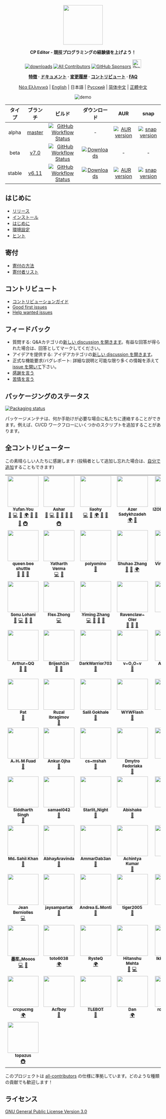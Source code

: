 <div align="center">

<img src=assets/icon.ico width="128">

**CP Editor - 競技プログラミングの経験値を上げよう！**

[![downloads](https://img.shields.io/github/downloads/cpeditor/cpeditor/total?style=for-the-badge)](https://github.com/cpeditor/cpeditor/releases)
[![All Contributors](https://img.shields.io/github/all-contributors/cpeditor/cpeditor?style=for-the-badge)](#all-contributors)
[![GitHub Sponsors](https://img.shields.io/github/sponsors/cpeditor?style=for-the-badge)](https://github.com/sponsors/cpeditor)
<a href="https://www.producthunt.com/posts/cp-editor" target="_blank"><img src="https://api.producthunt.com/widgets/embed-image/v1/featured.svg?post_id=283643&theme=dark" alt="Product Hunt" height="28"/></a>

**[特徴](https://cpeditor.org) · [ドキュメント](https://cpeditor.org/docs) · [変更履歴](CHANGELOG.md) · [コントリビュート](CONTRIBUTING_ja-JP.md) · [FAQ](https://cpeditor.org/docs/faq/)**

[Νέα Ελληνικά](README_el-GR.md) |
[English](README.md) |
日本語 |
[Русский](README_ru-RU.md) |
[简体中文](README_zh-CN.md) |
[正體中文](README_zh-TW.md)

![demo](assets/demo.gif)

|  タイプ  |                           ブランチ                           |                                                                                                       ビルド                                                                                                        |                                                                   ダウンロード                                                                    |                                                         AUR                                                         |                                                snap                                                  |
| :----: | :--------------------------------------------------------: | :----------------------------------------------------------------------------------------------------------------------------------------------------------------------------------------------------------------: | :--------------------------------------------------------------------------------------------------------------------------------------------: | :-----------------------------------------------------------------------------------------------------------------: | :--------------------------------------------------------------------------------------------------: |
| alpha  | [master](https://github.com/cpeditor/cpeditor/tree/master) | [![GitHub Workflow Status](https://github.com/cpeditor/cpeditor/workflows/CI:%20Build%20Test/badge.svg?branch=master&event=push)](https://github.com/cpeditor/cpeditor/actions?query=event%3Apush+branch%3Amaster) |                                                                       -                                                                        | [![AUR version](https://img.shields.io/aur/version/cpeditor-git)](https://aur.archlinux.org/packages/cpeditor-git/) |  [![snap version](https://badgen.net/snapcraft/v/cpeditor/amd64/edge)](https://snapcraft.io/cpeditor)
|  beta  |   [v7.0](https://github.com/cpeditor/cpeditor/tree/v7.0)   |   [![GitHub Workflow Status](https://github.com/cpeditor/cpeditor/workflows/CI:%20Build%20Test/badge.svg?branch=v7.0&event=push)](https://github.com/cpeditor/cpeditor/actions?query=event%3Apush+branch%3Av7.0)   | [![Downloads](https://img.shields.io/github/downloads/cpeditor/cpeditor/7.0.1/total)](https://github.com/cpeditor/cpeditor/releases/tag/7.0.1) |                                                          -                                                          |                                                   -
| stable |   [v6.11](https://github.com/cpeditor/cpeditor/tree/v6.11)   |   [![GitHub Workflow Status](https://github.com/cpeditor/cpeditor/workflows/CI:%20Build%20Test/badge.svg?branch=v6.11&event=push)](https://github.com/cpeditor/cpeditor/actions?query=event%3Apush+branch%3Av6.11)   | [![Downloads](https://img.shields.io/github/downloads/cpeditor/cpeditor/6.11.2/total)](https://github.com/cpeditor/cpeditor/releases/tag/6.11.2) |     [![AUR version](https://img.shields.io/aur/version/cpeditor)](https://aur.archlinux.org/packages/cpeditor/)     |  [![snap version](https://badgen.net/snapcraft/v/cpeditor/amd64/stable)](https://snapcraft.io/cpeditor)

</div>

## はじめに

-   [リリース](https://github.com/cpeditor/cpeditor/releases)
-   [インストール](https://cpeditor.org/docs/installation/)
-   [はじめに](https://cpeditor.org/docs/setup/)
-   [環境設定](https://cpeditor.org/docs/preferences)
-   [ヒント](https://cpeditor.org/docs/tips/)

## 寄付

-   [寄付の方法](DONATE_ja-JP.md)
-   [寄付者リスト](DONORS.md)

## コントリビュート

-   [コントリビューションガイド](CONTRIBUTING_ja-JP.md)
-   [Good first issues](https://github.com/cpeditor/cpeditor/issues?q=is%3Aissue+is%3Aopen+label%3A%22good+first+issue%22)
-   [Help wanted issues](https://github.com/cpeditor/cpeditor/issues?q=is%3Aissue+is%3Aopen+label%3A%22help+wanted%22)

## フィードバック

-   質問する: Q&Aカテゴリの[新しい discussion を開きます](https://github.com/cpeditor/cpeditor/discussions/new)。有益な回答が得られた場合は、回答としてマークしてください。
-   アイデアを提供する: アイデアカテゴリの[新しい discussion を開きます](https://github.com/cpeditor/cpeditor/discussions/new)。
-   正式な機能要求/バグレポート: 詳細な説明と可能な限り多くの情報を添えて[issue を開いて](https://github.com/cpeditor/cpeditor/issues/new/choose)下さい。
-   [感謝を言う](https://github.com/cpeditor/cpeditor/discussions/755)
-   [苦情を言う](https://github.com/cpeditor/cpeditor/discussions/760)

## パッケージングのステータス

[![Packaging status](https://repology.org/badge/vertical-allrepos/cpeditor.svg)](https://repology.org/project/cpeditor/versions)

パッケージメンテナは、何か手助けが必要な場合に私たちに連絡することができます。例えば、CI/CD ワークフローにいくつかのスクリプトを追加することがあります。

## 全コントリビューター

この素晴らしい人たちに感謝します: (投稿者として追加し忘れた場合は、[自分で追加](https://allcontributors.org/docs/en/bot/usage)することもできます)

<!-- ALL-CONTRIBUTORS-LIST:START - Do not remove or modify this section -->
<!-- prettier-ignore-start -->
<!-- markdownlint-disable -->
<table>
  <tbody>
    <tr>
      <td align="center" valign="top" width="16.66%">
      <a href="https://github.com/ouuan"><img src="https://avatars2.githubusercontent.com/u/30581822?v=4" width="100px;" alt=""/></a><br /><a href="https://github.com/ouuan"><sub><b>Yufan You</b></sub></a><br /><a href="#maintenance-ouuan" title="Maintenance">🚧</a> <a href="https://github.com/cpeditor/cpeditor/commits?author=ouuan" title="Code">💻</a> <a href="https://github.com/cpeditor/cpeditor/commits?author=ouuan" title="Documentation">📖</a> <a href="#translation-ouuan" title="Translation">🌍</a> <a href="#ideas-ouuan" title="Ideas, Planning, & Feedback">🤔</a> <a href="https://github.com/cpeditor/cpeditor/issues?q=author%3Aouuan" title="Bug reports">🐛</a> <a href="https://github.com/cpeditor/cpeditor/pulls?q=is%3Apr+reviewed-by%3Aouuan" title="Reviewed Pull Requests">👀</a> <a href="#infra-ouuan" title="Infrastructure (Hosting, Build-Tools, etc)">🚇</a>
    </td>
      <td align="center" valign="top" width="16.66%">
      <a href="https://github.com/coder3101"><img src="https://avatars2.githubusercontent.com/u/22212259?v=4" width="100px;" alt=""/></a><br /><a href="https://github.com/coder3101"><sub><b>Ashar</b></sub></a><br /><a href="#maintenance-coder3101" title="Maintenance">🚧</a> <a href="https://github.com/cpeditor/cpeditor/commits?author=coder3101" title="Code">💻</a> <a href="https://github.com/cpeditor/cpeditor/commits?author=coder3101" title="Documentation">📖</a> <a href="#ideas-coder3101" title="Ideas, Planning, & Feedback">🤔</a> <a href="https://github.com/cpeditor/cpeditor/issues?q=author%3Acoder3101" title="Bug reports">🐛</a> <a href="https://github.com/cpeditor/cpeditor/pulls?q=is%3Apr+reviewed-by%3Acoder3101" title="Reviewed Pull Requests">👀</a> <a href="#infra-coder3101" title="Infrastructure (Hosting, Build-Tools, etc)">🚇</a>
    </td>
      <td align="center" valign="top" width="16.66%">
      <a href="https://github.com/neko-para"><img src="https://avatars1.githubusercontent.com/u/26452623?v=4" width="100px;" alt=""/></a><br /><a href="https://github.com/neko-para"><sub><b>liaohy</b></sub></a><br /><a href="https://github.com/cpeditor/cpeditor/commits?author=neko-para" title="Code">💻</a> <a href="https://github.com/cpeditor/cpeditor/commits?author=neko-para" title="Documentation">📖</a> <a href="#translation-neko-para" title="Translation">🌍</a> <a href="#ideas-neko-para" title="Ideas, Planning, & Feedback">🤔</a> <a href="https://github.com/cpeditor/cpeditor/pulls?q=is%3Apr+reviewed-by%3Aneko-para" title="Reviewed Pull Requests">👀</a>
    </td>
      <td align="center" valign="top" width="16.66%">
      <a href="https://github.com/sadykhzadeh"><img src="https://avatars1.githubusercontent.com/u/51178055?v=4" width="100px;" alt=""/></a><br /><a href="http://sadykhzadeh.github.io"><sub><b>Azer Sadykhzadeh</b></sub></a><br /><a href="#translation-sadykhzadeh" title="Translation">🌍</a> <a href="https://github.com/cpeditor/cpeditor/pulls?q=is%3Apr+reviewed-by%3Asadykhzadeh" title="Reviewed Pull Requests">👀</a>
    </td>
      <td align="center" valign="top" width="16.66%">
      <a href="https://github.com/IZOBRETATEL777"><img src="https://avatars0.githubusercontent.com/u/32099652?v=4" width="100px;" alt=""/></a><br /><a href="http://izobretatelsoft.moy.su/"><sub><b>IZOBRETATEL777</b></sub></a><br /><a href="#translation-IZOBRETATEL777" title="Translation">🌍</a> <a href="https://github.com/cpeditor/cpeditor/pulls?q=is%3Apr+reviewed-by%3AIZOBRETATEL777" title="Reviewed Pull Requests">👀</a> <a href="#infra-IZOBRETATEL777" title="Infrastructure (Hosting, Build-Tools, etc)">🚇</a>
    </td>
      <td align="center" valign="top" width="16.66%">
      <a href="https://github.com/Razdeep"><img src="https://avatars2.githubusercontent.com/u/32531173?v=4" width="100px;" alt=""/></a><br /><a href="https://www.linkedin.com/in/razdeeproychowdhury"><sub><b>Rajdeep Roy Chowdhury</b></sub></a><br /><a href="https://github.com/cpeditor/cpeditor/commits?author=Razdeep" title="Code">💻</a> <a href="#ideas-Razdeep" title="Ideas, Planning, & Feedback">🤔</a> <a href="https://github.com/cpeditor/cpeditor/issues?q=author%3ARazdeep" title="Bug reports">🐛</a>
    </td>
    </tr>
    <tr>
      <td align="center" valign="top" width="16.66%">
      <a href="https://github.com/testitem"><img src="https://avatars3.githubusercontent.com/u/19212916?v=4" width="100px;" alt=""/></a><br /><a href="https://github.com/testitem"><sub><b>queen bee shuttle</b></sub></a><br /><a href="https://github.com/cpeditor/cpeditor/commits?author=testitem" title="Documentation">📖</a> <a href="#ideas-testitem" title="Ideas, Planning, & Feedback">🤔</a> <a href="https://github.com/cpeditor/cpeditor/issues?q=author%3Atestitem" title="Bug reports">🐛</a>
    </td>
      <td align="center" valign="top" width="16.66%">
      <a href="https://github.com/yatharth1706"><img src="https://avatars2.githubusercontent.com/u/32243289?v=4" width="100px;" alt=""/></a><br /><a href="https://yatharth1706.github.io/"><sub><b>Yatharth Verma</b></sub></a><br /><a href="https://github.com/cpeditor/cpeditor/commits?author=yatharth1706" title="Code">💻</a> <a href="https://github.com/cpeditor/cpeditor/issues?q=author%3Ayatharth1706" title="Bug reports">🐛</a>
    </td>
      <td align="center" valign="top" width="16.66%">
      <a href="https://github.com/polyomino-24"><img src="https://avatars0.githubusercontent.com/u/20138086?v=4" width="100px;" alt=""/></a><br /><a href="https://github.com/polyomino-24"><sub><b>polyomino</b></sub></a><br /><a href="https://github.com/cpeditor/cpeditor/commits?author=polyomino-24" title="Documentation">📖</a>
    </td>
      <td align="center" valign="top" width="16.66%">
      <a href="https://github.com/StudyingFather"><img src="https://avatars3.githubusercontent.com/u/23295419?v=4" width="100px;" alt=""/></a><br /><a href="https://studyingfather.com"><sub><b>Shuhao Zhang</b></sub></a><br /><a href="#ideas-StudyingFather" title="Ideas, Planning, & Feedback">🤔</a> <a href="https://github.com/cpeditor/cpeditor/pulls?q=is%3Apr+reviewed-by%3AStudyingFather" title="Reviewed Pull Requests">👀</a> <a href="#translation-StudyingFather" title="Translation">🌍</a>
    </td>
      <td align="center" valign="top" width="16.66%">
      <a href="https://github.com/palob"><img src="https://avatars2.githubusercontent.com/u/7050624?v=4" width="100px;" alt=""/></a><br /><a href="https://github.com/palob"><sub><b>Vincent Bermel</b></sub></a><br /><a href="#infra-palob" title="Infrastructure (Hosting, Build-Tools, etc)">🚇</a>
    </td>
      <td align="center" valign="top" width="16.66%">
      <a href="https://github.com/tb148"><img src="https://avatars1.githubusercontent.com/u/28220642?v=4" width="100px;" alt=""/></a><br /><a href="https://github.com/tb148"><sub><b>Tony Brown</b></sub></a><br /><a href="#ideas-tb148" title="Ideas, Planning, & Feedback">🤔</a> <a href="https://github.com/cpeditor/cpeditor/commits?author=tb148" title="Code">💻</a> <a href="https://github.com/cpeditor/cpeditor/commits?author=tb148" title="Documentation">📖</a>
    </td>
    </tr>
    <tr>
      <td align="center" valign="top" width="16.66%">
      <a href="https://github.com/sonulohani"><img src="https://avatars1.githubusercontent.com/u/2958681?v=4" width="100px;" alt=""/></a><br /><a href="https://github.com/sonulohani"><sub><b>Sonu Lohani</b></sub></a><br /><a href="https://github.com/cpeditor/cpeditor/issues?q=author%3Asonulohani" title="Bug reports">🐛</a> <a href="https://github.com/cpeditor/cpeditor/commits?author=sonulohani" title="Code">💻</a> <a href="#ideas-sonulohani" title="Ideas, Planning, & Feedback">🤔</a> <a href="https://github.com/cpeditor/cpeditor/pulls?q=is%3Apr+reviewed-by%3Asonulohani" title="Reviewed Pull Requests">👀</a>
    </td>
      <td align="center" valign="top" width="16.66%">
      <a href="https://github.com/ChungZH"><img src="https://avatars0.githubusercontent.com/u/42088872?v=4" width="100px;" alt=""/></a><br /><a href="https://chungzh.cc/"><sub><b>Flex Zhong</b></sub></a><br /><a href="https://github.com/cpeditor/cpeditor/commits?author=ChungZH" title="Code">💻</a>
    </td>
      <td align="center" valign="top" width="16.66%">
      <a href="https://github.com/swift-zym"><img src="https://avatars.githubusercontent.com/u/61449077?v=4" width="100px;" alt=""/></a><br /><a href="https://183154.blog.luogu.org"><sub><b>Yiming Zhang</b></sub></a><br /><a href="https://github.com/cpeditor/cpeditor/commits?author=swift-zym" title="Code">💻</a> <a href="#design-swift-zym" title="Design">🎨</a> <a href="#ideas-swift-zym" title="Ideas, Planning, & Feedback">🤔</a> <a href="https://github.com/cpeditor/cpeditor/pulls?q=is%3Apr+reviewed-by%3Aswift-zym" title="Reviewed Pull Requests">👀</a>
    </td>
      <td align="center" valign="top" width="16.66%">
      <a href="https://github.com/Ravenclaw-OIer"><img src="https://avatars2.githubusercontent.com/u/44526586?v=4" width="100px;" alt=""/></a><br /><a href="http://ravenclaw-oier.github.io"><sub><b>Ravenclaw-OIer</b></sub></a><br /><a href="#ideas-Ravenclaw-OIer" title="Ideas, Planning, & Feedback">🤔</a> <a href="https://github.com/cpeditor/cpeditor/issues?q=author%3ARavenclaw-OIer" title="Bug reports">🐛</a> <a href="https://github.com/cpeditor/cpeditor/commits?author=Ravenclaw-OIer" title="Documentation">📖</a>
    </td>
      <td align="center" valign="top" width="16.66%">
      <a href="https://github.com/tuwuna"><img src="https://avatars3.githubusercontent.com/u/56817415?v=4" width="100px;" alt=""/></a><br /><a href="https://github.com/tuwuna"><sub><b>tuwuna</b></sub></a><br /><a href="#ideas-tuwuna" title="Ideas, Planning, & Feedback">🤔</a>
    </td>
      <td align="center" valign="top" width="16.66%">
      <a href="https://github.com/nikhil-sarda"><img src="https://avatars1.githubusercontent.com/u/51774873?v=4" width="100px;" alt=""/></a><br /><a href="https://github.com/nikhil-sarda"><sub><b>Nikhil Sarda</b></sub></a><br /><a href="https://github.com/cpeditor/cpeditor/issues?q=author%3Anikhil-sarda" title="Bug reports">🐛</a>
    </td>
    </tr>
    <tr>
      <td align="center" valign="top" width="16.66%">
      <a href="https://github.com/Arthur-QQ"><img src="https://avatars0.githubusercontent.com/u/30394349?v=4" width="100px;" alt=""/></a><br /><a href="https://github.com/Arthur-QQ"><sub><b>Arthur-QQ</b></sub></a><br /><a href="#ideas-Arthur-QQ" title="Ideas, Planning, & Feedback">🤔</a> <a href="https://github.com/cpeditor/cpeditor/issues?q=author%3AArthur-QQ" title="Bug reports">🐛</a>
    </td>
      <td align="center" valign="top" width="16.66%">
      <a href="https://github.com/Brijesh1in"><img src="https://avatars3.githubusercontent.com/u/33791137?v=4" width="100px;" alt=""/></a><br /><a href="https://github.com/Brijesh1in"><sub><b>Brijesh1in</b></sub></a><br /><a href="#ideas-Brijesh1in" title="Ideas, Planning, & Feedback">🤔</a> <a href="https://github.com/cpeditor/cpeditor/issues?q=author%3ABrijesh1in" title="Bug reports">🐛</a>
    </td>
      <td align="center" valign="top" width="16.66%">
      <a href="https://github.com/DarkWarrior703"><img src="https://avatars0.githubusercontent.com/u/56077342?v=4" width="100px;" alt=""/></a><br /><a href="https://github.com/DarkWarrior703"><sub><b>DarkWarrior703</b></sub></a><br /><a href="#ideas-DarkWarrior703" title="Ideas, Planning, & Feedback">🤔</a>
    </td>
      <td align="center" valign="top" width="16.66%">
      <a href="https://github.com/1CH1GO"><img src="https://avatars2.githubusercontent.com/u/56096830?v=4" width="100px;" alt=""/></a><br /><a href="http://pavankumar31072000@gmail.com"><sub><b>v-O_O-v</b></sub></a><br /><a href="https://github.com/cpeditor/cpeditor/issues?q=author%3A1CH1GO" title="Bug reports">🐛</a>
    </td>
      <td align="center" valign="top" width="16.66%">
      <a href="https://github.com/ApoorvaRajBhadani"><img src="https://avatars1.githubusercontent.com/u/11313858?v=4" width="100px;" alt=""/></a><br /><a href="http://www.apoorvarajbhadani.blogspot.com"><sub><b>Apoorva Raj Bhadani</b></sub></a><br /><a href="https://github.com/cpeditor/cpeditor/issues?q=author%3AApoorvaRajBhadani" title="Bug reports">🐛</a>
    </td>
      <td align="center" valign="top" width="16.66%">
      <a href="https://github.com/Exile-2k4"><img src="https://avatars2.githubusercontent.com/u/40086604?v=4" width="100px;" alt=""/></a><br /><a href="https://github.com/Exile-2k4"><sub><b>Nguyễn Hoàng Dương</b></sub></a><br /><a href="#ideas-Exile-2k4" title="Ideas, Planning, & Feedback">🤔</a>
    </td>
    </tr>
    <tr>
      <td align="center" valign="top" width="16.66%">
      <a href="https://github.com/GoBigorGoHome"><img src="https://avatars3.githubusercontent.com/u/9896288?v=4" width="100px;" alt=""/></a><br /><a href="https://github.com/GoBigorGoHome"><sub><b>Pat</b></sub></a><br /><a href="#ideas-GoBigorGoHome" title="Ideas, Planning, & Feedback">🤔</a>
    </td>
      <td align="center" valign="top" width="16.66%">
      <a href="https://github.com/GoToCoding"><img src="https://avatars3.githubusercontent.com/u/16542586?v=4" width="100px;" alt=""/></a><br /><a href="https://github.com/GoToCoding"><sub><b>Ruzal Ibragimov</b></sub></a><br /><a href="https://github.com/cpeditor/cpeditor/issues?q=author%3AGoToCoding" title="Bug reports">🐛</a>
    </td>
      <td align="center" valign="top" width="16.66%">
      <a href="https://github.com/Salil03"><img src="https://avatars0.githubusercontent.com/u/32109637?v=4" width="100px;" alt=""/></a><br /><a href="https://salil03.github.io/"><sub><b>Salil Gokhale</b></sub></a><br /><a href="#ideas-Salil03" title="Ideas, Planning, & Feedback">🤔</a>
    </td>
      <td align="center" valign="top" width="16.66%">
      <a href="https://github.com/WYWFlash"><img src="https://avatars1.githubusercontent.com/u/42882043?v=4" width="100px;" alt=""/></a><br /><a href="https://github.com/WYWFlash"><sub><b>WYWFlash</b></sub></a><br /><a href="https://github.com/cpeditor/cpeditor/issues?q=author%3AWYWFlash" title="Bug reports">🐛</a>
    </td>
      <td align="center" valign="top" width="16.66%">
      <a href="https://github.com/WZKSDN"><img src="https://avatars1.githubusercontent.com/u/14256391?v=4" width="100px;" alt=""/></a><br /><a href="https://github.com/WZKSDN"><sub><b>nocriz</b></sub></a><br /><a href="https://github.com/cpeditor/cpeditor/issues?q=author%3AWZKSDN" title="Bug reports">🐛</a>
    </td>
      <td align="center" valign="top" width="16.66%">
      <a href="https://github.com/Wandoka"><img src="https://avatars2.githubusercontent.com/u/26433142?v=4" width="100px;" alt=""/></a><br /><a href="https://github.com/Wandoka"><sub><b>Wandoka</b></sub></a><br /><a href="#ideas-Wandoka" title="Ideas, Planning, & Feedback">🤔</a>
    </td>
    </tr>
    <tr>
      <td align="center" valign="top" width="16.66%">
      <a href="https://github.com/ahmfuad"><img src="https://avatars3.githubusercontent.com/u/42442668?v=4" width="100px;" alt=""/></a><br /><a href="http://www.agamiramra.com"><sub><b>A. H. M Fuad</b></sub></a><br /><a href="https://github.com/cpeditor/cpeditor/issues?q=author%3Aahmfuad" title="Bug reports">🐛</a>
    </td>
      <td align="center" valign="top" width="16.66%">
      <a href="https://github.com/ankur314"><img src="https://avatars2.githubusercontent.com/u/37039680?v=4" width="100px;" alt=""/></a><br /><a href="https://github.com/ankur314"><sub><b>Ankur Ojha</b></sub></a><br /><a href="#ideas-ankur314" title="Ideas, Planning, & Feedback">🤔</a>
    </td>
      <td align="center" valign="top" width="16.66%">
      <a href="https://github.com/cs-mshah"><img src="https://avatars1.githubusercontent.com/u/56499208?v=4" width="100px;" alt=""/></a><br /><a href="https://github.com/cs-mshah"><sub><b>cs-mshah</b></sub></a><br /><a href="#ideas-cs-mshah" title="Ideas, Planning, & Feedback">🤔</a>
    </td>
      <td align="center" valign="top" width="16.66%">
      <a href="https://github.com/fedimser"><img src="https://avatars3.githubusercontent.com/u/14271071?v=4" width="100px;" alt=""/></a><br /><a href="http://fedimser.github.io"><sub><b>Dmytro Fedoriaka</b></sub></a><br /><a href="https://github.com/cpeditor/cpeditor/issues?q=author%3Afedimser" title="Bug reports">🐛</a>
    </td>
      <td align="center" valign="top" width="16.66%">
      <a href="https://github.com/m3h3d1"><img src="https://avatars0.githubusercontent.com/u/39239695?v=4" width="100px;" alt=""/></a><br /><a href="https://github.com/m3h3d1"><sub><b>m3h3d1</b></sub></a><br /><a href="#ideas-m3h3d1" title="Ideas, Planning, & Feedback">🤔</a>
    </td>
      <td align="center" valign="top" width="16.66%">
      <a href="https://github.com/rng70"><img src="https://avatars2.githubusercontent.com/u/45529910?v=4" width="100px;" alt=""/></a><br /><a href="https://github.com/rng70"><sub><b>Al Arafat Tanin</b></sub></a><br /><a href="#ideas-rng70" title="Ideas, Planning, & Feedback">🤔</a>
    </td>
    </tr>
    <tr>
      <td align="center" valign="top" width="16.66%">
      <a href="https://github.com/s6059r"><img src="https://avatars0.githubusercontent.com/u/58967102?v=4" width="100px;" alt=""/></a><br /><a href="https://github.com/s6059r"><sub><b>Siddharth Singh</b></sub></a><br /><a href="#ideas-s6059r" title="Ideas, Planning, & Feedback">🤔</a>
    </td>
      <td align="center" valign="top" width="16.66%">
      <a href="https://github.com/samael042"><img src="https://avatars3.githubusercontent.com/u/44134245?v=4" width="100px;" alt=""/></a><br /><a href="https://github.com/samael042"><sub><b>samael042</b></sub></a><br /><a href="https://github.com/cpeditor/cpeditor/issues?q=author%3Asamael042" title="Bug reports">🐛</a>
    </td>
      <td align="center" valign="top" width="16.66%">
      <a href="https://github.com/2740365712"><img src="https://avatars0.githubusercontent.com/u/33799658?v=4" width="100px;" alt=""/></a><br /><a href="https://github.com/2740365712"><sub><b>Starlit_Night</b></sub></a><br /><a href="#ideas-2740365712" title="Ideas, Planning, & Feedback">🤔</a>
    </td>
      <td align="center" valign="top" width="16.66%">
      <a href="https://github.com/shakeabi"><img src="https://avatars2.githubusercontent.com/u/36559835?v=4" width="100px;" alt=""/></a><br /><a href="http://abishake.co"><sub><b>Abishake</b></sub></a><br /><a href="#ideas-shakeabi" title="Ideas, Planning, & Feedback">🤔</a>
    </td>
      <td align="center" valign="top" width="16.66%">
      <a href="https://github.com/sahil-ra"><img src="https://avatars0.githubusercontent.com/u/30044253?v=4" width="100px;" alt=""/></a><br /><a href="https://github.com/sahil-ra"><sub><b>sahil-ra</b></sub></a><br /><a href="#ideas-sahil-ra" title="Ideas, Planning, & Feedback">🤔</a>
    </td>
      <td align="center" valign="top" width="16.66%">
      <a href="https://github.com/lakshits11"><img src="https://avatars2.githubusercontent.com/u/54276661?v=4" width="100px;" alt=""/></a><br /><a href="https://github.com/lakshits11"><sub><b>lakshits11</b></sub></a><br /><a href="#ideas-lakshits11" title="Ideas, Planning, & Feedback">🤔</a>
    </td>
    </tr>
    <tr>
      <td align="center" valign="top" width="16.66%">
      <a href="https://github.com/sahilkhan03"><img src="https://avatars2.githubusercontent.com/u/45485428?v=4" width="100px;" alt=""/></a><br /><a href="http://sahilkhan.me"><sub><b>Md. Sahil Khan</b></sub></a><br /><a href="#ideas-sahilkhan03" title="Ideas, Planning, & Feedback">🤔</a>
    </td>
      <td align="center" valign="top" width="16.66%">
      <a href="https://github.com/AbhayAravinda"><img src="https://avatars1.githubusercontent.com/u/33093450?v=4" width="100px;" alt=""/></a><br /><a href="https://github.com/AbhayAravinda"><sub><b>AbhayAravinda</b></sub></a><br /><a href="https://github.com/cpeditor/cpeditor/issues?q=author%3AAbhayAravinda" title="Bug reports">🐛</a>
    </td>
      <td align="center" valign="top" width="16.66%">
      <a href="https://github.com/ammardab3an"><img src="https://avatars3.githubusercontent.com/u/40296428?v=4" width="100px;" alt=""/></a><br /><a href="https://github.com/ammardab3an"><sub><b>AmmarDab3an</b></sub></a><br /><a href="https://github.com/cpeditor/cpeditor/issues?q=author%3Aammardab3an" title="Bug reports">🐛</a>
    </td>
      <td align="center" valign="top" width="16.66%">
      <a href="https://github.com/AchintyaK20"><img src="https://avatars1.githubusercontent.com/u/56220374?v=4" width="100px;" alt=""/></a><br /><a href="https://github.com/AchintyaK20"><sub><b>Achintya Kumar</b></sub></a><br /><a href="https://github.com/cpeditor/cpeditor/issues?q=author%3AAchintyaK20" title="Bug reports">🐛</a>
    </td>
      <td align="center" valign="top" width="16.66%">
      <a href="https://github.com/nutzboi"><img src="https://avatars3.githubusercontent.com/u/31652809?v=4" width="100px;" alt=""/></a><br /><a href="https://github.com/nutzboi"><sub><b>nutzboi</b></sub></a><br /><a href="https://github.com/cpeditor/cpeditor/issues?q=author%3Anutzboi" title="Bug reports">🐛</a>
    </td>
      <td align="center" valign="top" width="16.66%">
      <a href="https://github.com/Gourav-raj"><img src="https://avatars1.githubusercontent.com/u/50336197?v=4" width="100px;" alt=""/></a><br /><a href="https://github.com/Gourav-raj"><sub><b>GOURAV RAJ</b></sub></a><br /><a href="#ideas-Gourav-raj" title="Ideas, Planning, & Feedback">🤔</a>
    </td>
    </tr>
    <tr>
      <td align="center" valign="top" width="16.66%">
      <a href="https://github.com/thebrave"><img src="https://avatars0.githubusercontent.com/u/2398126?v=4" width="100px;" alt=""/></a><br /><a href="https://github.com/thebrave"><sub><b>Jean Berniolles</b></sub></a><br /><a href="https://github.com/cpeditor/cpeditor/commits?author=thebrave" title="Code">💻</a>
    </td>
      <td align="center" valign="top" width="16.66%">
      <a href="https://github.com/jaysampartak"><img src="https://avatars2.githubusercontent.com/u/40232849?v=4" width="100px;" alt=""/></a><br /><a href="https://github.com/jaysampartak"><sub><b>jaysampartak</b></sub></a><br /><a href="https://github.com/cpeditor/cpeditor/issues?q=author%3Ajaysampartak" title="Bug reports">🐛</a>
    </td>
      <td align="center" valign="top" width="16.66%">
      <a href="https://github.com/andreaemonti"><img src="https://avatars3.githubusercontent.com/u/20700531?v=4" width="100px;" alt=""/></a><br /><a href="https://github.com/andreaemonti"><sub><b>Andrea E. Monti</b></sub></a><br /><a href="#ideas-andreaemonti" title="Ideas, Planning, & Feedback">🤔</a>
    </td>
      <td align="center" valign="top" width="16.66%">
      <a href="https://github.com/tiger2005"><img src="https://avatars.githubusercontent.com/u/41613797?v=4" width="100px;" alt=""/></a><br /><a href="https://github.com/tiger2005"><sub><b>tiger2005</b></sub></a><br /><a href="https://github.com/cpeditor/cpeditor/issues?q=author%3Atiger2005" title="Bug reports">🐛</a>
    </td>
      <td align="center" valign="top" width="16.66%">
      <a href="https://github.com/tusqasi"><img src="https://avatars.githubusercontent.com/u/24749908?v=4" width="100px;" alt=""/></a><br /><a href="https://github.com/tusqasi"><sub><b>tusqasi</b></sub></a><br /><a href="https://github.com/cpeditor/cpeditor/issues?q=author%3Atusqasi" title="Bug reports">🐛</a>
    </td>
      <td align="center" valign="top" width="16.66%">
      <a href="https://github.com/rbruno95"><img src="https://avatars.githubusercontent.com/u/48922045?v=4" width="100px;" alt=""/></a><br /><a href="https://github.com/rbruno95"><sub><b>Bruno</b></sub></a><br /><a href="https://github.com/cpeditor/cpeditor/issues?q=author%3Arbruno95" title="Bug reports">🐛</a>
    </td>
    </tr>
    <tr>
      <td align="center" valign="top" width="16.66%">
      <a href="https://github.com/Mooos-MoSheng"><img src="https://avatars.githubusercontent.com/u/46639923?v=4" width="100px;" alt=""/></a><br /><a href="https://github.com/Mooos-MoSheng"><sub><b>墨笙_Mooos</b></sub></a><br /><a href="https://github.com/cpeditor/cpeditor/commits?author=Mooos-MoSheng" title="Code">💻</a> <a href="https://github.com/cpeditor/cpeditor/issues?q=author%3AMooos-MoSheng" title="Bug reports">🐛</a>
    </td>
      <td align="center" valign="top" width="16.66%">
      <a href="https://github.com/toto6038"><img src="https://avatars.githubusercontent.com/u/50100922?v=4" width="100px;" alt=""/></a><br /><a href="https://github.com/toto6038"><sub><b>toto6038</b></sub></a><br /><a href="#translation-toto6038" title="Translation">🌍</a>
    </td>
      <td align="center" valign="top" width="16.66%">
      <a href="https://github.com/RysteQ"><img src="https://avatars.githubusercontent.com/u/34135554?v=4" width="100px;" alt=""/></a><br /><a href="https://github.com/RysteQ"><sub><b>RysteQ</b></sub></a><br /><a href="#translation-RysteQ" title="Translation">🌍</a>
    </td>
      <td align="center" valign="top" width="16.66%">
      <a href="https://github.com/hitanshu-mehta"><img src="https://avatars.githubusercontent.com/u/44025541?v=4" width="100px;" alt=""/></a><br /><a href="https://github.com/hitanshu-mehta"><sub><b>Hitanshu Mehta</b></sub></a><br /><a href="#ideas-hitanshu-mehta" title="Ideas, Planning, & Feedback">🤔</a> <a href="https://github.com/cpeditor/cpeditor/commits?author=hitanshu-mehta" title="Code">💻</a>
    </td>
      <td align="center" valign="top" width="16.66%">
      <a href="https://github.com/eltociear"><img src="https://avatars.githubusercontent.com/u/22633385?v=4" width="100px;" alt=""/></a><br /><a href="https://bandism.net/"><sub><b>Ikko Ashimine</b></sub></a><br /><a href="https://github.com/cpeditor/cpeditor/commits?author=eltociear" title="Documentation">📖</a> <a href="#translation-eltociear" title="Translation">🌍</a>
    </td>
      <td align="center" valign="top" width="16.66%">
      <a href="https://github.com/Sriram-L"><img src="https://avatars.githubusercontent.com/u/60982834?v=4" width="100px;" alt=""/></a><br /><a href="https://github.com/Sriram-L"><sub><b>Sriram-L</b></sub></a><br /><a href="https://github.com/cpeditor/cpeditor/issues?q=author%3ASriram-L" title="Bug reports">🐛</a>
    </td>
    </tr>
    <tr>
      <td align="center" valign="top" width="16.66%">
      <a href="https://github.com/crcpucmg"><img src="https://avatars.githubusercontent.com/u/6436564?v=4" width="100px;" alt=""/></a><br /><a href="https://crc.pucminas.br"><sub><b>crcpucmg</b></sub></a><br /><a href="#translation-crcpucmg" title="Translation">🌍</a>
    </td>
      <td align="center" valign="top" width="16.66%">
      <a href="https://github.com/Acfboy"><img src="https://avatars.githubusercontent.com/u/36621731?v=4" width="100px;" alt=""/></a><br /><a href="http://acfboy.pw"><sub><b>Acfboy</b></sub></a><br /><a href="https://github.com/cpeditor/cpeditor/issues?q=author%3AAcfboy" title="Bug reports">🐛</a>
    </td>
      <td align="center" valign="top" width="16.66%">
      <a href="https://github.com/TLEBOT"><img src="https://avatars.githubusercontent.com/u/97983181?v=4" width="100px;" alt=""/></a><br /><a href="https://github.com/TLEBOT"><sub><b>TLEBOT</b></sub></a><br /><a href="https://github.com/cpeditor/cpeditor/issues?q=author%3ATLEBOT" title="Bug reports">🐛</a>
    </td>
      <td align="center" valign="top" width="16.66%">
      <a href="https://github.com/D4NZ-jpg"><img src="https://avatars.githubusercontent.com/u/57308957?v=4" width="100px;" alt=""/></a><br /><a href="https://github.com/D4NZ-jpg"><sub><b>Dan</b></sub></a><br /><a href="#translation-D4NZ-jpg" title="Translation">🌍</a>
    </td>
      <td align="center" valign="top" width="16.66%">
      <a href="https://github.com/rogeryoungh"><img src="https://avatars.githubusercontent.com/u/42564206?v=4" width="100px;" alt=""/></a><br /><a href="https://rogery.dev"><sub><b>rogeryoungh</b></sub></a><br /><a href="https://github.com/cpeditor/cpeditor/commits?author=rogeryoungh" title="Code">💻</a>
    </td>
      <td align="center" valign="top" width="16.66%">
      <a href="https://github.com/brun0-matheus"><img src="https://avatars.githubusercontent.com/u/32616717?v=4" width="100px;" alt=""/></a><br /><a href="https://github.com/brun0-matheus"><sub><b>Bruno Matheus</b></sub></a><br /><a href="https://github.com/cpeditor/cpeditor/commits?author=brun0-matheus" title="Code">💻</a>
    </td>
    </tr>
    <tr>
      <td align="center" valign="top" width="16.66%">
      <a href="https://github.com/topazus"><img src="https://avatars.githubusercontent.com/u/77263945?v=4" width="100px;" alt=""/></a><br /><a href="https://github.com/topazus"><sub><b>topazus</b></sub></a><br /><a href="#infra-topazus" title="Infrastructure (Hosting, Build-Tools, etc)">🚇</a>
    </td>
    </tr>
  </tbody>
</table>

<!-- markdownlint-restore -->
<!-- prettier-ignore-end -->

<!-- ALL-CONTRIBUTORS-LIST:END -->

このプロジェクトは [all-contributors](https://github.com/all-contributors/all-contributors) の仕様に準拠しています。どのような種類の貢献でも歓迎します！

## ライセンス

[GNU General Public License Version 3.0](LICENSE)
